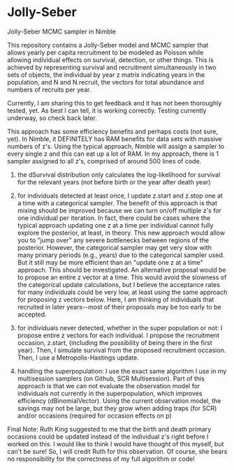# Jolly-Seber
Jolly-Seber MCMC sampler in Nimble


This repository contains a Jolly-Seber model and MCMC sampler that allows yearly per capita recruitment to be modeled as Poisson while allowing individual effects on survival, detection, or other things. This is achieved by representing survival and recruitment simultaneously in two sets of objects, the individual by year z matrix indicating years in the population, and N and N.recruit, the vectors for total abundance and numbers of recruits per year.

Currently, I am sharing this to get feedback and it has not been thoroughly tested, yet. As best I can tell, it is working correctly. Testing currently underway, so check back later.

This approach has some efficiency benefits and perhaps costs (not sure, yet). In Nimble, it DEFINITELY has RAM benefits for data sets with massive numbers of z's. Using the typical approach, Nimble will assign a sampler to every single z and this can eat up a lot of RAM. In my approach, there is 1 sampler assigned to all z's, comprised of around 500 lines of code. 

1) the dSurvival distribution only calculates the log-likelihood for survival for the relevant years (not before birth or the year after death year)

2) for individuals detected at least once, I update z.start and z.stop one at a time with a categorical sampler. The benefit of this approach is that mixing should be improved because we can turn on/off multiple z's for one individual per iteration. In fact, there could be cases where the typical approach updating one z at a time per individual cannot fully explore the posterior, at least, in theory. This new approach would allow you to "jump over" any severe bottlenecks between regions of the posterior. However, the categorical sampler may get very slow with many primary periods (e.g., years) due to the categorical sampler used. But it still may be more efficient than an "update one z at a time" approach. This should be investigated. An alternative proposal would be to propose an entire z vector at a time. This would avoid the slowness of the categorical update calculations, but I believe the acceptance rates for many individuals could be very low, at least using the same approach for proposing z vectors below. Here, I am thinking of individuals that recruited in later years--most of their proposals may be too early to be accepted.

3) for individuals never detected, whether in the super population or not: I propose entire z vectors for each individual. I propose the recruitment occasion, z.start, (including the possibility of being there in the first year). Then, I simulate survival from the proposed recruitment occasion. Then, I use a Metropolis-Hastings update. 

4) handling the superpopulation: I use the exact same algorithm I use in my multisession samplers (on Github, SCR Multisession). Part of this approach is that we can not evaluate the observation model for individuals not currently in the superpopulation, which improves efficiency (dBinomialVector). Using the current observation model, the savings may not be large, but they grow when adding traps (for SCR) and/or occasions (required for occasion effects on p)


Final Note: Ruth King suggested to me that the birth and death primary occasions could be updated instead of the individual z's right before I worked on this. I would like to think I would have thought of this myself, but can't be sure! So, I will credit Ruth for this observation. Of course, she bears no responsibility for the correctness of my full algorithm or code!
